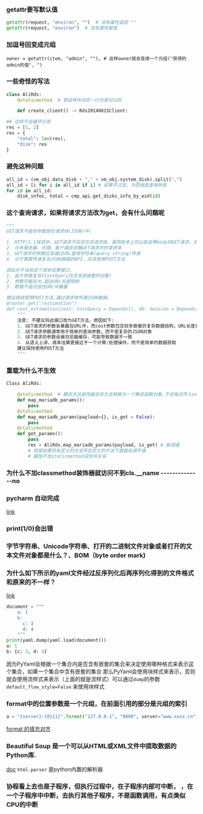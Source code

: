 ### getattr要写默认值
```py
getattr(request, "environ", "")  # 没有属性返回 ""
getattr(request, "environ")  # 没有属性报错

```
### 加逗号回变成元组
```
owner = getattr(item, "admin", ""), # 这样owner就会变成一个元组("获得的admin的值", ")
```
### 一些奇怪的写法
```py
class AliRds:
    @staticmethod  # 想这样中间空一行也是可以的

    def create_client() -> Rds20140815Client:

## 这样不会循环引用
res = [1, 2]
res = {
    "total": len(res),
    "disk": res
}


```
### 避免这种问题
```py
all_id = (vm_obj.data_disk + "," + vm_obj.system_disk).split(",")
all_id = [i for i in all_id if i] # 如果不过滤，为空就是查询所有
for id in all_id:
    disk_infos, total = cmp_api.get_disks_info_by_eid(id)
```
### 这个查询请求，如果将请求方法改为get，会有什么问题呢
```py
"""
GET请求不能将参数放在请求体(JSON)中:

1. HTTP/1.1规范中，GET请求不应该包含请求体。虽然技术上可以发送带body的GET请求，但这违反了HTTP设计原则
2. 许多服务器、代理、客户端会忽略GET请求中的请求体
3. GET请求的参数应该通过URL查询字符串(query string)传递
4. 对于需要传递复杂JSON数据的API，应该使用POST方法

因此对于当前这个成本估算接口:
1. 由于参数复杂(CostQuery包含多层嵌套的对象)
2. 参数可能较大,超出URL长度限制
3. 数据不适合放在URL中暴露

建议继续使用POST方法,通过请求体传递JSON数据。
@router.get("/estimation")
def cost_estimation(cost: CostQuery = Depends(), db: Session = Depends(get_db)):
    """
    注意: 不建议将此接口改为GET方法，原因如下:
    1. GET请求的参数会暴露在URL中，而cost参数包含较多嵌套的复杂数据结构，URL长度有限制
    2. GET请求参数通常用于简单的查询参数，而不是复杂的JSON对象
    3. GET请求的参数会被浏览器缓存，可能导致数据不一致
    4. 从语义上讲，成本估算更接近于一个计算/处理操作，而不是简单的数据获取
    建议保持使用POST方法
    """
```
### 重载为什么不生效
```py
Class AliRds:

    @staticmethod  # 静态方法装饰器会将方法转换为一个静态函数对象,不会隐式传入self或cls参数,使其可以直接通过类名调用而无需实例化。它实际上是通过staticmethod类来实现的,该类会返回一个去除了方法对类的绑定的函数对象。
    def map_mariadb_params():
        pass
    @staticmothed
    def map_mariadb_params(payload={}, is_get = False):
        pass
    @staticmothed
    def get_params():
        pass 
        res = AliRds.map_mariadb_params(payload, is_get) # 能调通
        # 但是如果将未定义的方法写在定义的方法下面就会调不通
        # 跟加不加staticmethod没任何关系


```
### 为什么不加classmethod装饰器就访问不到cls.__name --------------no
### pycharm 自动完成
[link](https://blog.csdn.net/migming/article/details/109978585)
### print(1/0)会出错
### 字节字符串、Unicode字符串、打开的二进制文件对象或者打开的文本文件对象都是什么？、BOM（byte order mark)
### 为什么如下所示的yaml文件经过反序列化后再序列化得到的文件格式和原来的不一样？
[link](https://blog.csdn.net/swinfans/article/details/88770119)
```python
document = """
    a: 1
    b:
      c: 3
      d: 4
    """
print(yaml.dump(yaml.load(document)))
a: 1
b: {c: 3, d: 4}
```
因为PyYaml会根据一个集合内是否含有嵌套的集合来决定使用哪种格式来表示这个集合，如果一个集合中含有嵌套的集合
那么PyYaml会使用块样式来表示，否则就会使用流样式来表示（上面的就是流样式）可以通过`dump`的参数`default_flow_style=False`
来使用块样式


### format中的**位置参数**是一个元组，在前面引用的部分是元组的索引
```python
a = "{server}:{0}{1}".format("127.0.0.1", "8080", server="www.xxxx.cn")
```
[format 的填充对齐](https://www.cnblogs.com/lvcm/p/8859225.html)

### Beautiful Soup 是一个可以从HTML或XML文件中提取数据的Python库.
[doc](https://beautifulsoup.readthedocs.io/zh_CN/v4.4.0/)
`html.parser` 是python内置的解析器

### 协程看上去也是子程序，但执行过程中，在子程序内部可中断， ，在一个子程序中中断，去执行其他子程序，不是函数调用，有点类似CPU的中断
